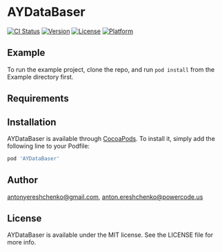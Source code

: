 # AYDataBaser

[![CI Status](https://img.shields.io/travis/antonyereshchenko@gmail.com/AYDataBaser.svg?style=flat)](https://travis-ci.org/antonyereshchenko@gmail.com/AYDataBaser)
[![Version](https://img.shields.io/cocoapods/v/AYDataBaser.svg?style=flat)](https://cocoapods.org/pods/AYDataBaser)
[![License](https://img.shields.io/cocoapods/l/AYDataBaser.svg?style=flat)](https://cocoapods.org/pods/AYDataBaser)
[![Platform](https://img.shields.io/cocoapods/p/AYDataBaser.svg?style=flat)](https://cocoapods.org/pods/AYDataBaser)

## Example

To run the example project, clone the repo, and run `pod install` from the Example directory first.

## Requirements

## Installation

AYDataBaser is available through [CocoaPods](https://cocoapods.org). To install
it, simply add the following line to your Podfile:

```ruby
pod 'AYDataBaser'
```

## Author

antonyereshchenko@gmail.com, anton.ereshchenko@powercode.us

## License

AYDataBaser is available under the MIT license. See the LICENSE file for more info.
